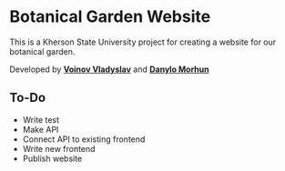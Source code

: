 # Botanical Garden Website

This is a Kherson State University project for creating a website for our botanical garden.  

Developed by **[Voinov Vladyslav](https://github.com/voinovVladyslav)** and **[Danylo Morhun](https://github.com/underhazee)**

## To-Do

- Write test
- Make API
- Connect API to existing frontend
- Write new frontend
- Publish website
